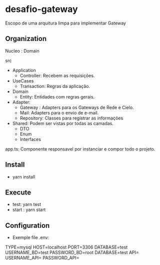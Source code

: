 # desafio-gateway

Escopo de uma arquitura limpa para implementar Gateway

## Organization

Nucleo : Domain

src

-   Application
    -   Controller: Recebem as requisições.
-   UseCases
    -   Transaction: Regras da aplicação.
-   Domain
    -   Entity: Entidades com regras gerais.
-   Adapter:
    -   Gateway : Adapters para os Gateways de Rede e Cielo.
    -   Mail: Adapters para o envio de e-mail.
    -   Repository: Classes para registrar as informações
-   Shared: Podem ser vistas por todas as camadas.
    -   DTO
    -   Enum
    -   Interfaces

app.ts: Componente responsavel por instanciar e compor todo o projeto.

## Install

-   yarn install

## Execute

-   test: yarn test
-   start : yarn start

## Configuration

-   Exemple file .env:

TYPE=mysql
HOST=localhost
PORT=3306
DATABASE=test
USERNAME_BD=test
PASSWORD_BD=root
DATABASE=test
API=
USERNAME_API=
PASSWORD_API=
